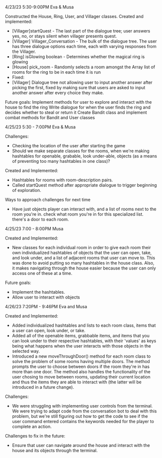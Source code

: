 4/23/23
5:30-9:00PM
Eva & Musa

Constructed the House, Ring, User, and Villager classes.
Created and implemented:
 - [Villager]startQuest - The last part of the dialogue tree; user answers yes, no, or stays silent when villager presents quest.
 - [Villager] Villager_Conversation - The bulk of the dialogue tree. The user has three dialogue options each time, each with varying responses from the Villager.
 - [Ring] isGlowing boolean - Determines whether the magical ring is glowing
 - [House] pick_room - Randomly selects a room amongst the Array list of rooms for the ring to be in each time it is run
 - Fixed:
 - [Villager] Dialogue tree not allowing user to input another answer after picking the first, fixed by making sure that users are asked to input another answer after every choice they make. 
 

 Future goals:
 Implement methods for user to explore and interact with the house to find the ring
 Write dialogue for when the user finds the ring and decides whether to steal or return it
 Create Bandit class and implement combat methods for Bandit and User classes

4/25/23
5:30 - 7:00PM
Eva & Musa

Challenges: 
- Checking the location of the user after starting the game
- Should we make separate classes for the rooms, when we're making hashtables for openable, grabable, look under-able, objects (as a means of preventing too many hashtables in one class)?

Created and Implemented: 
- Hashtables for rooms with room-description pairs.
- Called startQuest method after appropriate dialogue to trigger beginning of exploration.

Ways to approach challenges for next time 
- Have just objects player can interact with, and a list of rooms next to the room you're in. check what room you're in for this specialized list. there's a door to each room.

4/25/23
7:00 - 8:00PM
Musa

Created and Implemented:
- New classes for each individual room in order to give each room their own individualized hashtables of objects that the user can open, take, and look under, and a list of adjacent rooms that user can move to. This was done to avoid putting so many hashtables in the house class. Also, it makes navigating through the house easier because the user can only access one of these at a time.

Future goals:
- Implement the hashtables.
- Allow user to interact with objects

4/26/23
7:20PM - 9:46PM
Eva and Musa

Created and Implemented:
- Added individualized hashtables and lists to each room class, items that a user can open, look under, or take.
- Added all of the openable items, grabbable items, and items that you can look under to their respective hashtables, with their 'values' as keys being what happens when the user interacts with those objects in the selected way. 
- Introduced a new moveThroughDoor() method for each room class to solve the problem of some rooms having multiple doors. The method prompts the user to choose between doors if the room they're in has more than one door. The method also handles the functionality of the user chosing to move between rooms, updating their current location and thus the items they are able to interact with (the latter will be introduced in a future change).

Challenges:
- We were struggling with implementing user controls from the terminal. We were trying to adapt code from the conversation bot to deal with this problem, but we're still figuring out how to get the code to see if the user command entered contains the keywords needed for the player to complete an action. 


Challenges to fix in the future:
- Ensure that user can navigate around the house and interact with the house and its objects through the terminal.


